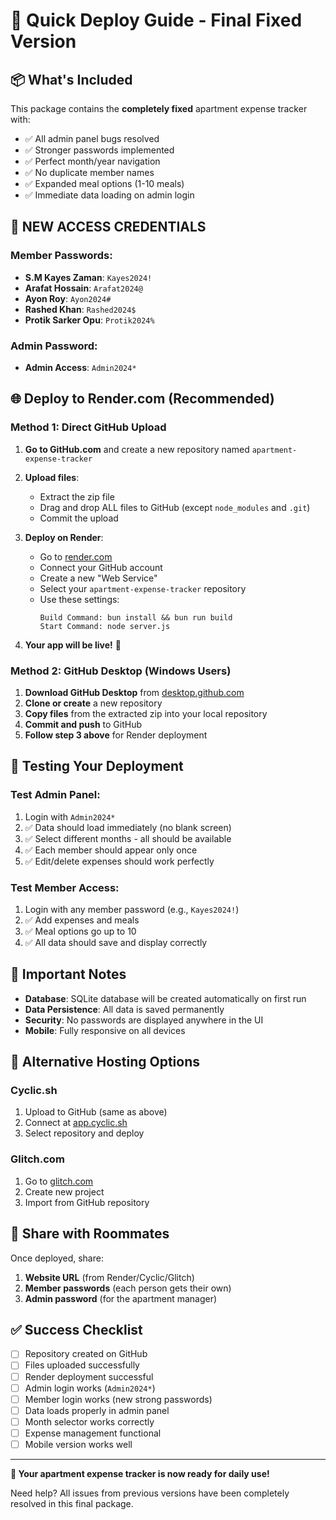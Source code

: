 # 🚀 Quick Deploy Guide - Final Fixed Version

## 📦 What's Included

This package contains the **completely fixed** apartment expense tracker with:
- ✅ All admin panel bugs resolved
- ✅ Stronger passwords implemented
- ✅ Perfect month/year navigation
- ✅ No duplicate member names
- ✅ Expanded meal options (1-10 meals)
- ✅ Immediate data loading on admin login

## 🔑 NEW ACCESS CREDENTIALS

### Member Passwords:
- **S.M Kayes Zaman**: `Kayes2024!`
- **Arafat Hossain**: `Arafat2024@`
- **Ayon Roy**: `Ayon2024#`
- **Rashed Khan**: `Rashed2024$`
- **Protik Sarker Opu**: `Protik2024%`

### Admin Password:
- **Admin Access**: `Admin2024*`

## 🌐 Deploy to Render.com (Recommended)

### Method 1: Direct GitHub Upload

1. **Go to GitHub.com** and create a new repository named `apartment-expense-tracker`
2. **Upload files**: 
   - Extract the zip file
   - Drag and drop ALL files to GitHub (except `node_modules` and `.git`)
   - Commit the upload

3. **Deploy on Render**:
   - Go to [render.com](https://render.com)
   - Connect your GitHub account
   - Create a new "Web Service"
   - Select your `apartment-expense-tracker` repository
   - Use these settings:
     ```
     Build Command: bun install && bun run build
     Start Command: node server.js
     ```

4. **Your app will be live!** 🎉

### Method 2: GitHub Desktop (Windows Users)

1. **Download GitHub Desktop** from [desktop.github.com](https://desktop.github.com)
2. **Clone or create** a new repository
3. **Copy files** from the extracted zip into your local repository
4. **Commit and push** to GitHub
5. **Follow step 3 above** for Render deployment

## 🧪 Testing Your Deployment

### Test Admin Panel:
1. Login with `Admin2024*`
2. ✅ Data should load immediately (no blank screen)
3. ✅ Select different months - all should be available
4. ✅ Each member should appear only once
5. ✅ Edit/delete expenses should work perfectly

### Test Member Access:
1. Login with any member password (e.g., `Kayes2024!`)
2. ✅ Add expenses and meals
3. ✅ Meal options go up to 10
4. ✅ All data should save and display correctly

## 🚨 Important Notes

- **Database**: SQLite database will be created automatically on first run
- **Data Persistence**: All data is saved permanently
- **Security**: No passwords are displayed anywhere in the UI
- **Mobile**: Fully responsive on all devices

## 🔧 Alternative Hosting Options

### Cyclic.sh
1. Upload to GitHub (same as above)
2. Connect at [app.cyclic.sh](https://app.cyclic.sh)
3. Select repository and deploy

### Glitch.com
1. Go to [glitch.com](https://glitch.com)
2. Create new project
3. Import from GitHub repository

## 📱 Share with Roommates

Once deployed, share:
1. **Website URL** (from Render/Cyclic/Glitch)
2. **Member passwords** (each person gets their own)
3. **Admin password** (for the apartment manager)

## ✅ Success Checklist

- [ ] Repository created on GitHub
- [ ] Files uploaded successfully 
- [ ] Render deployment successful
- [ ] Admin login works (`Admin2024*`)
- [ ] Member login works (new strong passwords)
- [ ] Data loads properly in admin panel
- [ ] Month selector works correctly
- [ ] Expense management functional
- [ ] Mobile version works well

---

**🎯 Your apartment expense tracker is now ready for daily use!**

Need help? All issues from previous versions have been completely resolved in this final package.
